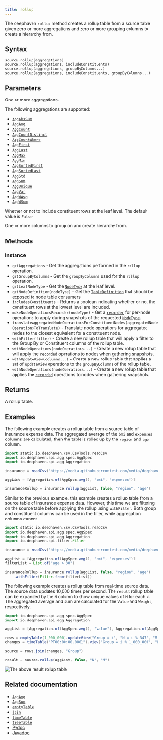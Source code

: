 ```yaml
---
title: rollup
---
```


The deephaven `rollup` method creates a rollup table from a source table given zero or more aggregations and zero or more grouping columns to create a hierarchy from.

## Syntax

```
source.rollup(aggregations)
source.rollup(aggregations, includeConstituents)
source.rollup(aggregations, groupByColumns...)
source.rollup(aggregations, includeConstituents, groupByColumns...)
```

## Parameters

<ParamTable>
<Param name="aggregations" type="Collection<? extends Aggregation>">

One or more aggregations.

The following aggregations are supported:

- [`AggAbsSum`](../group-and-aggregate/AggAbsSum.md)
- [`AggAvg`](../group-and-aggregate/AggAvg.md)
- [`AggCount`](../group-and-aggregate/AggCount.md)
- [`AggCountDistinct`](../group-and-aggregate/AggCountDistinct.md)
- [`AggCountWhere`](../group-and-aggregate/AggCountWhere.md)
- [`AggFirst`](../group-and-aggregate/AggFirst.md)
- [`AggLast`](../group-and-aggregate/AggLast.md)
- [`AggMax`](../group-and-aggregate/AggMax.md)
- [`AggMin`](../group-and-aggregate/AggMin.md)
- [`AggSortedFirst`](../group-and-aggregate/AggSortedFirst.md)
- [`AggSortedLast`](../group-and-aggregate/AggSortedLast.md)
- [`AggStd`](../group-and-aggregate/AggStd.md)
- [`AggSum`](../group-and-aggregate/AggSum.md)
- [`AggUnique`](../group-and-aggregate/AggUnique.md)
- [`AggVar`](../group-and-aggregate/AggVar.md)
- [`AggWAvg`](../group-and-aggregate/AggWAvg.md)
- [`AggWSum`](../group-and-aggregate/AggWSum.md)

</Param>
<Param name="includeConstituents" optional type="boolean">

Whether or not to include constituent rows at the leaf level. The default value is `False`.

</Param>
<Param name="groupByColumns" type="String...">

One or more columns to group on and create hierarchy from.

</Param>
</ParamTable>

## Methods

### Instance

- `getAggregations` - Get the aggregations performed in the `rollup` operation.
- `getGroupByColumns` - Get the `groupByColumns` used for the `rollup` operation.
- `getLeafNodeType` - Get the [`NodeType`](/core/javadoc/io/deephaven/engine/table/hierarchical/RollupTable.NodeType.html) at the leaf level.
- `getNodeDefinition(nodeType)` - Get the [`TableDefinition`](/core/javadoc/io/deephaven/engine/table/TableDefinition.html) that should be exposed to node table consumers.
- `includesConstituents` - Returns a boolean indicating whether or not the constituent rows at the lowest level are included.
- `makeNodeOperationsRecorder(nodeType)` - Get a [`recorder`](/core/javadoc/io/deephaven/engine/table/hierarchical/RollupTable.NodeOperationsRecorder.html) for per-node operations to apply during snapshots of the requested [`NodeType`](/core/javadoc/io/deephaven/engine/table/hierarchical/RollupTable.NodeType.html).
- `translateAggregatedNodeOperationsForConstituentNodes(aggregatedNodeOperationsToTranslate)` - Translate node operations for aggregated nodes to the closest equivalent for a constituent node.
- `withFilter(filter)` - Create a new rollup table that will apply a filter to the Group By or Constituent columns of the rollup table.
- `withNodeOperations(nodeOperations...)` - Create a new rollup table that will apply the [`recorded`](/core/javadoc/io/deephaven/engine/table/hierarchical/RollupTable.NodeOperationsRecorder.html) operations to nodes when gathering snapshots.
- `withUpdateView(columns...)` - Create a new rollup table that applies a set of `updateView` operations to the `groupByColumns` of the rollup table.
- `withNodeOperations(nodeOperations...)` - Create a new rollup table that applies the [`recorded`](/core/javadoc/io/deephaven/engine/table/hierarchical/RollupTable.NodeOperationsRecorder.html) operations to nodes when gathering snapshots.

## Returns

A rollup table.

## Examples

The following example creates a rollup table from a source table of insurance expense data. The aggregated average of the `bmi` and `expenses` columns are calculated, then the table is rolled up by the `region` and `age` column.

```groovy order=insurance,insuranceRollup
import static io.deephaven.csv.CsvTools.readCsv
import io.deephaven.api.agg.spec.AggSpec
import io.deephaven.api.agg.Aggregation

insurance = readCsv("https://media.githubusercontent.com/media/deephaven/examples/main/Insurance/csv/insurance.csv")

aggList = [Aggregation.of(AggSpec.avg(), "bmi", "expenses")]

insuranceRollup = insurance.rollup(aggList, false, "region", "age")
```

Similar to the previous example, this example creates a rollup table from a source table of insurance expense data. However, this time we are filtering on the source table before applying the rollup using `withFilter`. Both group and constituent columns can be used in the filter, while aggregation columns cannot.

```groovy order=insurance,insuranceRollup
import static io.deephaven.csv.CsvTools.readCsv
import io.deephaven.api.agg.spec.AggSpec
import io.deephaven.api.agg.Aggregation
import io.deephaven.api.filter.Filter

insurance = readCsv("https://media.githubusercontent.com/media/deephaven/examples/main/Insurance/csv/insurance.csv")

aggList = [Aggregation.of(AggSpec.avg(), "bmi", "expenses")]
filterList = List.of("age > 30")

insuranceRollup = insurance.rollup(aggList, false, "region", "age")
    .withFilter(Filter.from(filterList))
```

The following example creates a rollup table from real-time source data. The source data updates 10,000 times per second. The `result` rollup table can be expanded by the `N` column to show unique values of `M` for each `N`. The aggregated average and sum are calculated for the `Value` and `Weight`, respectively.

```groovy ticking-table order=null
import io.deephaven.api.agg.spec.AggSpec
import io.deephaven.api.agg.Aggregation

aggList = [Aggregation.of(AggSpec.avg(), "Value"), Aggregation.of(AggSpec.sum(), "Weight")]

rows = emptyTable(1_000_000).updateView("Group = i", "N = i % 347", "M = i % 29")
changes = timeTable("PT00:00:00.0001").view("Group = i % 1_000_000", "LastModified = Timestamp", "Value = (i * Math.sin(i)) % 6977", "Weight = (i * Math.sin(i)) % 7151").lastBy("Group")

source = rows.join(changes, "Group")

result = source.rollup(aggList, false, "N", "M")
```

![The above `result` rollup table](../../../assets/how-to/rollup-table-realtime.gif)

## Related documentation

- [`AggAvg`](../group-and-aggregate/AggAvg.md)
- [`AggSum`](../group-and-aggregate/AggSum.md)
- [`emptyTable`](./emptyTable.md)
- [`join`](../join/join.md)
- [`timeTable`](./timeTable.md)
- [`treeTable`](./tree.md)
- [Pydoc](/core/pydoc/code/deephaven.table.html#deephaven.table.Table.rollup)
- [Javadoc](/core/javadoc/io/deephaven/engine/table/hierarchical/RollupTable.html)
